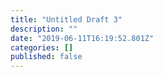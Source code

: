 ```yaml
---
title: "Untitled Draft 3"
description: ""
date: "2019-06-11T16:19:52.801Z"
categories: []
published: false
---
```



